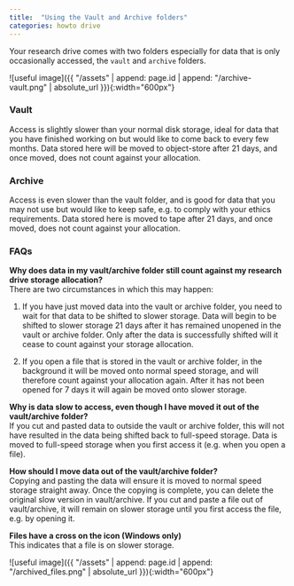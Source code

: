 ```yaml
---
title:  "Using the Vault and Archive folders"
categories: howto drive
---
```


Your research drive comes with two folders especially for data that is only occasionally accessed, the `vault` and `archive` folders.

![useful image]({{ "/assets" | append: page.id | append: "/archive-vault.png" | absolute_url }}){:width="600px"}

### Vault
Access is slightly slower than your normal disk storage, ideal for data that you have finished working on but would like to come back to every few months.
Data stored here will be moved to object-store after 21 days, and once moved, does not count against your allocation.

### Archive
Access is even slower than the vault folder, and is good for data that you may not use but would like to keep safe, e.g. to comply with your ethics requirements.
Data stored here is moved to tape after 21 days, and once moved, does not count against your allocation.


### FAQs
**Why does data in my vault/archive folder still count against my research drive storage allocation?**  
There are two circumstances in which this may happen:
1. If you have just moved data into the vault or archive folder, you need to wait for that data to be shifted to slower storage. Data will begin to be shifted to slower storage 21 days after it has remained unopened in the vault or archive folder. Only after the data is successfully shifted will it cease to count against your storage allocation.

2. If you open a file that is stored in the vault or archive folder, in the background it will be moved onto normal speed storage, and will therefore count against your allocation again. After it has not been opened for 7 days it will again be moved onto slower storage.

**Why is data slow to access, even though I have moved it out of the vault/archive folder?**  
If you cut and pasted data to outside the vault or archive folder, this will not have resulted in the data being shifted back to full-speed storage. Data is moved to full-speed storage when you first access it (e.g. when you open a file).

**How should I move data out of the vault/archive folder?**  
Copying and pasting the data will ensure it is moved to normal speed storage straight away. Once the copying is complete, you can delete the original slow version in vault/archive.
If you cut and paste a file out of vault/archive, it will remain on slower storage until you first access the file, e.g. by opening it. 

**Files have a cross on the icon (Windows only)**  
This indicates that a file is on slower storage.

![useful image]({{ "/assets" | append: page.id | append: "/archived_files.png" | absolute_url }}){:width="600px"}

